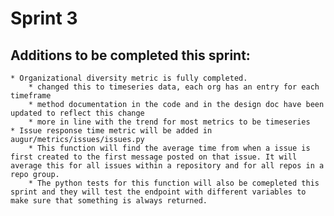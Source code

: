 # Sprint 3

## Additions to be completed this sprint:
    * Organizational diversity metric is fully completed. 
        * changed this to timeseries data, each org has an entry for each timeframe
        * method documentation in the code and in the design doc have been updated to reflect this change 
        * more in line with the trend for most metrics to be timeseries
    * Issue response time metric will be added in augur/metrics/issues/issues.py
        * This function will find the average time from when a issue is first created to the first message posted on that issue. It will average this for all issues within a repository and for all repos in a repo group.
        * The python tests for this function will also be comepleted this sprint and they will test the endpoint with different variables to make sure that something is always returned.
